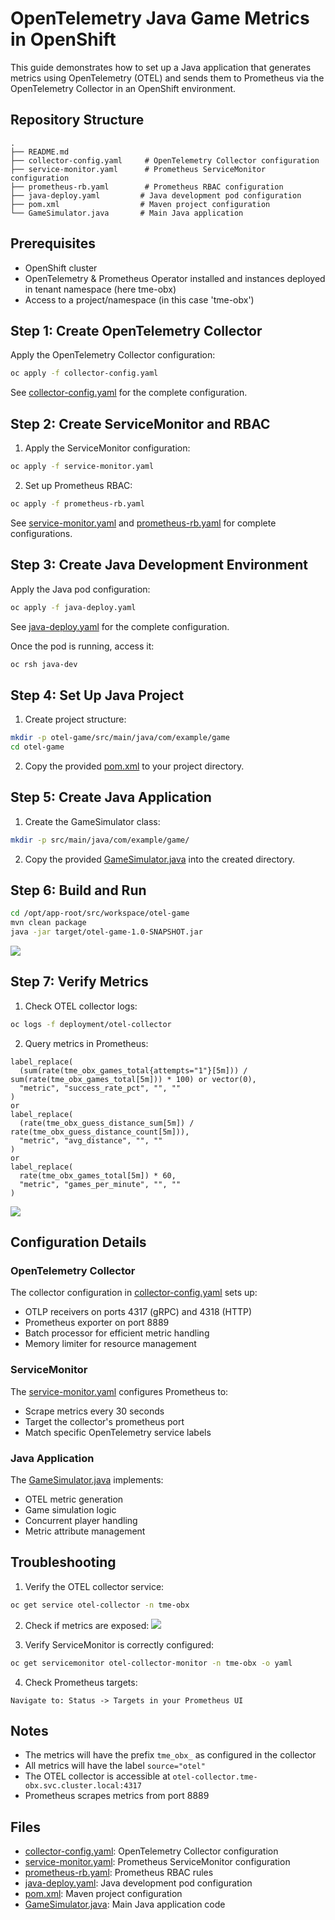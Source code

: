 # OpenTelemetry Java Game Metrics in OpenShift

This guide demonstrates how to set up a Java application that generates metrics using OpenTelemetry (OTEL) and sends them to Prometheus via the OpenTelemetry Collector in an OpenShift environment.

## Repository Structure
```
.
├── README.md
├── collector-config.yaml     # OpenTelemetry Collector configuration
├── service-monitor.yaml      # Prometheus ServiceMonitor configuration 
├── prometheus-rb.yaml        # Prometheus RBAC configuration
├── java-deploy.yaml         # Java development pod configuration
├── pom.xml                  # Maven project configuration
└── GameSimulator.java       # Main Java application
```

## Prerequisites

- OpenShift cluster 
- OpenTelemetry & Prometheus Operator installed and instances deployed in tenant namespace (here tme-obx)
- Access to a project/namespace (in this case 'tme-obx')

## Step 1: Create OpenTelemetry Collector

Apply the OpenTelemetry Collector configuration:
```bash
oc apply -f collector-config.yaml
```

See [collector-config.yaml](collector-config.yaml) for the complete configuration.

## Step 2: Create ServiceMonitor and RBAC

1. Apply the ServiceMonitor configuration:
```bash
oc apply -f service-monitor.yaml
```

2. Set up Prometheus RBAC:
```bash
oc apply -f prometheus-rb.yaml
```

See [service-monitor.yaml](service-monitor.yaml) and [prometheus-rb.yaml](prometheus-rb.yaml) for complete configurations.

## Step 3: Create Java Development Environment

Apply the Java pod configuration:
```bash
oc apply -f java-deploy.yaml
```

See [java-deploy.yaml](java-deploy.yaml) for the complete configuration.

Once the pod is running, access it:
```bash
oc rsh java-dev
```

## Step 4: Set Up Java Project

1. Create project structure:
```bash
mkdir -p otel-game/src/main/java/com/example/game
cd otel-game
```

2. Copy the provided [pom.xml](pom.xml) to your project directory.

## Step 5: Create Java Application

1. Create the GameSimulator class:
```bash
mkdir -p src/main/java/com/example/game/
```

2. Copy the provided [GameSimulator.java](GameSimulator.java) into the created directory.

## Step 6: Build and Run

```bash
cd /opt/app-root/src/workspace/otel-game
mvn clean package
java -jar target/otel-game-1.0-SNAPSHOT.jar
```
![](https://raw.githubusercontent.com/open-experiments/ObX/refs/heads/main/java/images/java.png)<br>


## Step 7: Verify Metrics

1. Check OTEL collector logs:
```bash
oc logs -f deployment/otel-collector
```

2. Query metrics in Prometheus:
```
label_replace(
  (sum(rate(tme_obx_games_total{attempts="1"}[5m])) / sum(rate(tme_obx_games_total[5m])) * 100) or vector(0),
  "metric", "success_rate_pct", "", ""
)
or
label_replace(
  (rate(tme_obx_guess_distance_sum[5m]) / rate(tme_obx_guess_distance_count[5m])),
  "metric", "avg_distance", "", ""
)
or
label_replace(
  rate(tme_obx_games_total[5m]) * 60,
  "metric", "games_per_minute", "", ""
)
```
![](https://raw.githubusercontent.com/open-experiments/ObX/refs/heads/main/java/images/promo.png)<br>

## Configuration Details

### OpenTelemetry Collector
The collector configuration in [collector-config.yaml](collector-config.yaml) sets up:
- OTLP receivers on ports 4317 (gRPC) and 4318 (HTTP)
- Prometheus exporter on port 8889
- Batch processor for efficient metric handling
- Memory limiter for resource management

### ServiceMonitor
The [service-monitor.yaml](service-monitor.yaml) configures Prometheus to:
- Scrape metrics every 30 seconds
- Target the collector's prometheus port
- Match specific OpenTelemetry service labels

### Java Application
The [GameSimulator.java](GameSimulator.java) implements:
- OTEL metric generation
- Game simulation logic
- Concurrent player handling
- Metric attribute management

## Troubleshooting

1. Verify the OTEL collector service:
```bash
oc get service otel-collector -n tme-obx
```

2. Check if metrics are exposed:
![](https://raw.githubusercontent.com/open-experiments/ObX/refs/heads/main/java/images/otel.png)


3. Verify ServiceMonitor is correctly configured:
```bash
oc get servicemonitor otel-collector-monitor -n tme-obx -o yaml
```

4. Check Prometheus targets:
```
Navigate to: Status -> Targets in your Prometheus UI
```

## Notes

- The metrics will have the prefix `tme_obx_` as configured in the collector
- All metrics will have the label `source="otel"`
- The OTEL collector is accessible at `otel-collector.tme-obx.svc.cluster.local:4317`
- Prometheus scrapes metrics from port 8889

## Files
- [collector-config.yaml](collector-config.yaml): OpenTelemetry Collector configuration
- [service-monitor.yaml](service-monitor.yaml): Prometheus ServiceMonitor configuration
- [prometheus-rb.yaml](prometheus-rb.yaml): Prometheus RBAC rules
- [java-deploy.yaml](java-deploy.yaml): Java development pod configuration
- [pom.xml](pom.xml): Maven project configuration
- [GameSimulator.java](GameSimulator.java): Main Java application code
